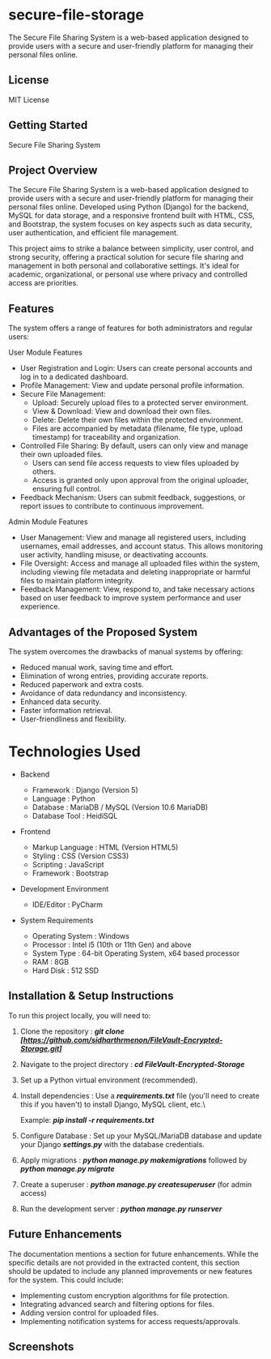 # secure-file-storage
The Secure File Sharing System is a web-based application designed to provide users with a secure and user-friendly platform for managing their personal files online.
## License
MIT License
## Getting Started
Secure File Sharing System

## Project Overview
The Secure File Sharing System is a web-based application designed to provide users with a secure and user-friendly platform for managing their personal files online. Developed using Python (Django) for the backend, MySQL for data storage, and a responsive frontend built with HTML, CSS, and Bootstrap, the system focuses on key aspects such as data security, user authentication, and efficient file management.

This project aims to strike a balance between simplicity, user control, and strong security, offering a practical solution for secure file sharing and management in both personal and collaborative settings. It's ideal for academic, organizational, or personal use where privacy and controlled access are priorities.

## Features
The system offers a range of features for both administrators and regular users:

User Module Features 
  * User Registration and Login: Users can create personal accounts and log in to a dedicated dashboard.
  * Profile Management: View and update personal profile information.
  * Secure File Management:
    * Upload: Securely upload files to a protected server environment.
    * View & Download: View and download their own files.
    * Delete: Delete their own files within the protected environment.
    * Files are accompanied by metadata (filename, file type, upload timestamp) for traceability and organization.
  * Controlled File Sharing: By default, users can only view and manage their own uploaded files. 
    * Users can send file access requests to view files uploaded by others.
    * Access is granted only upon approval from the original uploader, ensuring full control.
  * Feedback Mechanism: Users can submit feedback, suggestions, or report issues to contribute to continuous improvement.

Admin Module Features 
  * User Management: View and manage all registered users, including usernames, email addresses, and account status. This allows monitoring user activity, handling misuse, or deactivating accounts.
  * File Oversight: Access and manage all uploaded files within the system, including viewing file metadata and deleting inappropriate or harmful files to maintain platform integrity.
  * Feedback Management: View, respond to, and take necessary actions based on user feedback to improve system performance and user experience.

## Advantages of the Proposed System 
The system overcomes the drawbacks of manual systems by offering:

* Reduced manual work, saving time and effort.
* Elimination of wrong entries, providing accurate reports.
* Reduced paperwork and extra costs.
* Avoidance of data redundancy and inconsistency.
* Enhanced data security.
* Faster information retrieval.
* User-friendliness and flexibility.

# Technologies Used

* Backend
  * Framework : Django (Version 5) 
  * Language : Python 
  * Database : MariaDB / MySQL (Version 10.6 MariaDB) 
  * Database Tool : HeidiSQL 

* Frontend
  * Markup Language : HTML (Version HTML5) 
  * Styling : CSS (Version CSS3) 
  * Scripting : JavaScript 
  * Framework : Bootstrap 

* Development Environment
  * IDE/Editor : PyCharm 

* System Requirements
  * Operating System : Windows 
  * Processor : Intel i5 (10th or 11th Gen) and above 
  * System Type : 64-bit Operating System, x64 based processor 
  * RAM : 8GB 
  * Hard Disk : 512 SSD 

## Installation & Setup Instructions

To run this project locally, you will need to:

1. Clone the repository : ***git clone [https://github.com/sidharthrmenon/FileVault-Encrypted-Storage.git]***
2. Navigate to the project directory : ***cd FileVault-Encrypted-Storage***
3. Set up a Python virtual environment (recommended).
4. Install dependencies : Use a ***requirements.txt*** file (you'll need to create this if you haven't) to install Django, MySQL client, etc.\

   Example: ***pip install -r requirements.txt***

5. Configure Database : Set up your MySQL/MariaDB database and update your Django ***settings.py*** with the database credentials.
6. Apply migrations : ***python manage.py makemigrations*** followed by ***python manage.py migrate***
7. Create a superuser : ***python manage.py createsuperuser*** (for admin access)
8. Run the development server : ***python manage.py runserver***

## Future Enhancements
The documentation mentions a section for future enhancements. While the specific details are not provided in the extracted content, this section should be updated to include any planned improvements or new features for the system. This could include:
  * Implementing custom encryption algorithms for file protection.
  * Integrating advanced search and filtering options for files.
  * Adding version control for uploaded files.
  * Implementing notification systems for access requests/approvals.

## Screenshots
